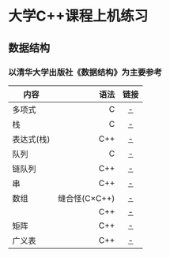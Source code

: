 # 大学C++课程上机练习
## 数据结构
### 以清华大学出版社《数据结构》为主要参考
| 内容        | 语法   |  链接  |
| --------   | -----:  | :----:  |
| 多项式      | C |   [-](https://github.com/Jzjerry/Cpp-for-College/blob/master/数据结构/Polynomial.cpp)     |
| 栈        | C |   [-](https://github.com/Jzjerry/Cpp-for-College/blob/master/数据结构/Stack.cpp)   |
| 表达式(栈)        | C++ |   [-](https://github.com/Jzjerry/Cpp-for-College/blob/master/数据结构/Experssion.cpp)   |
| 队列        | C |  [-](https://github.com/Jzjerry/Cpp-for-College/blob/master/数据结构/Queue.cpp)  |
| 链队列        | C++|  [-](https://github.com/Jzjerry/Cpp-for-College/blob/master/数据结构/LinkedQueue.cpp)  |
| 串        | C++|  [-](https://github.com/Jzjerry/Cpp-for-College/blob/master/数据结构/HString.cpp)  |
| 数组        |缝合怪(C×C++)|  [-](https://github.com/Jzjerry/Cpp-for-College/blob/master/数据结构/Array.cpp)  |
|         |C++|  [-](https://github.com/Jzjerry/Cpp-for-College/blob/master/数据结构/Array++.cpp)  |
| 矩阵        |C++|  [-](https://github.com/Jzjerry/Cpp-for-College/blob/master/数据结构/Matrix.cpp)  |
| 广义表        |C++|  [-](https://github.com/Jzjerry/Cpp-for-College/blob/master/数据结构/Lists.cpp)  |
